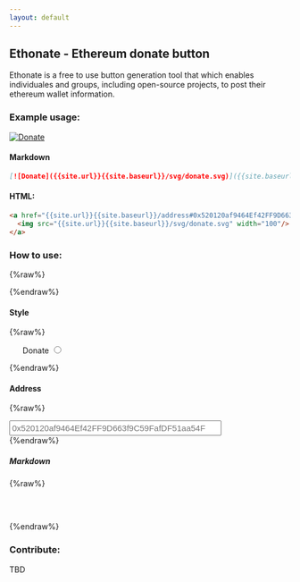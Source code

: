 ```yaml
---
layout: default
---
```



## Ethonate - Ethereum donate button

Ethonate is a free to use button generation tool that which enables individuales and groups, including open-source projects, to post their ethereum wallet information.

### Example usage:
 [![Donate]({{site.url}}{{site.baseurl}}/svg/ethereum.svg)]({{site.baseurl}}/address#0x520120af9464Ef42FF9D663f9C59FafDF51aa54F)


#### Markdown
 ```markdown
 [![Donate]({{site.url}}{{site.baseurl}}/svg/donate.svg)]({{site.baseurl}}/address#0x520120af9464Ef42FF9D663f9C59FafDF51aa54F)
 ```

#### HTML:
 ```html
 <a href="{{site.url}}{{site.baseurl}}/address#0x520120af9464Ef42FF9D663f9C59FafDF51aa54F">
   <img src="{{site.url}}{{site.baseurl}}/svg/donate.svg" width="100"/>
 </a>
 ```

### How to use:
{%raw%}

<script
  src="https://code.jquery.com/jquery-3.2.1.slim.min.js"
  integrity="sha256-k2WSCIexGzOj3Euiig+TlR8gA0EmPjuc79OEeY5L45g="
  crossorigin="anonymous"></script>

<div id="box">


</div>

{%endraw%}

#### Style


{%raw%}
   <ul>
      <label for="style">Donate</label>
      <input type="radio" value="donate" name="style">
   </ul>
{%endraw%}

#### Address

{%raw%}
<style>
.address-input {
    font-size: 15px;
    padding: 3px;
    width: 380px;
}
</style>
<div>
    <input class="address-input" type="text" placeholder="0x520120af9464Ef42FF9D663f9C59FafDF51aa54F"/>
</div>
{%endraw%}

##### Markdown
{%raw%}
<div>
   <pre>

   </pre>
</div>
{%endraw%}

### Contribute:
 TBD


